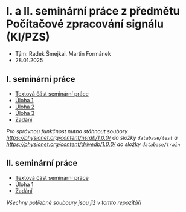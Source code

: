 # I. a II. seminární práce z předmětu Počítačové zpracování signálu (KI/PZS)

- Tým: Radek Šmejkal, Martin Formánek
- 28.01.2025

## I. seminární práce

- [Textová část seminární práce](PZS1/SeminarniPrace-I.md)
- [Úloha 1](PZS1/SeminarniPrace-I(1).ipynb)
- [Úloha 2](PZS1/SeminarniPrace-I(2).ipynb)
- [Úloha 3](PZS1/SeminarniPrace-I(3).ipynb)
- [Zadání](PZS1/SeminarniPrace-I.pdf)

_Pro správnou funkčnost nutno stáhnout soubory
<https://physionet.org/content/nsrdb/1.0.0/> do složky `database/test` a <https://physionet.org/content/drivedb/1.0.0/> do složky `database/train`_

## II. seminární práce

- [Textová část seminární práce](PZS2/SeminarniPrace-II.md)
- [Úloha 1](PZS2/SeminarniPrace-II.ipynb)
- [Zadání](PZS2/SeminarniPrace-II.pdf)

_Všechny potřebné souboury jsou již v tomto repozitáři_
